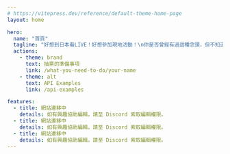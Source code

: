 ```yaml
---
# https://vitepress.dev/reference/default-theme-home-page
layout: home

hero:
  name: "首頁"
  tagline: "好想到日本看LIVE！好想參加現地活動！\n你是否曾經有過這種念頭，但不知道該從何準備呢？\n在這裡我們為你準備了所有抽選所需要的準備事項、抽選流程、付款方式、取票流程及其他需要注意的事項，希望能幫助你順利抽到並參加現地活動。"
  actions:
    - theme: brand
      text: 抽票的準備事項
      link: /what-you-need-to-do/your-name
    - theme: alt
      text: API Examples
      link: /api-examples

features:
  - title: 網站遷移中
    details: 如有興趣協助編輯，請至 Discord 索取編輯權限。
  - title: 網站遷移中
    details: 如有興趣協助編輯，請至 Discord 索取編輯權限。
  - title: 網站遷移中
    details: 如有興趣協助編輯，請至 Discord 索取編輯權限。
---
```


